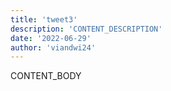 ```yaml
---
title: 'tweet3'
description: 'CONTENT_DESCRIPTION'
date: '2022-06-29'
author: 'viandwi24'
---
```


CONTENT_BODY
